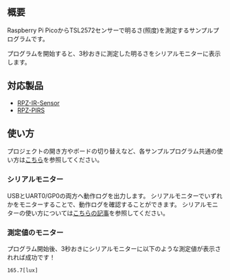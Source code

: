 ## 概要

Raspberry Pi PicoからTSL2572センサーで明るさ(照度)を測定するサンプルプログラムです。

プログラムを開始すると、3秒おきに測定した明るさをシリアルモニターに表示します。


## 対応製品

- [RPZ-IR-Sensor](https://www.indoorcorgielec.com/products/rpz-ir-sensor/)
- [RPZ-PIRS](https://www.indoorcorgielec.com/products/rpz-pirs/) 


## 使い方

プロジェクトの開き方やボードの切り替えなど、各サンプルプログラム共通の使い方は[こちら](../)を参照してください。


### シリアルモニター

USBとUART0/GP0の両方へ動作ログを出力します。
シリアルモニターでいずれかをモニターすることで、動作ログを確認することができます。
シリアルモニターの使い方については[こちらの記事](https://www.indoorcorgielec.com/resources/pico/serial-monitor/)を参照してください。


### 測定値のモニター

プログラム開始後、3秒おきにシリアルモニターに以下のような測定値が表示されれば成功です！
~~~
165.7[lux]
~~~
